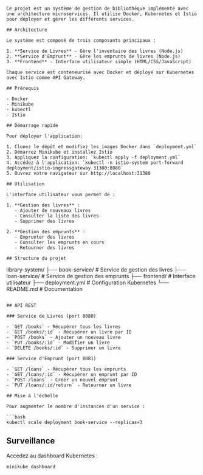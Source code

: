 ```# Système de Gestion de Bibliothèque avec Microservices

Ce projet est un système de gestion de bibliothèque implémenté avec une architecture microservices. Il utilise Docker, Kubernetes et Istio pour déployer et gérer les différents services.

## Architecture

Le système est composé de trois composants principaux :

1. **Service de Livres** - Gère l'inventaire des livres (Node.js)
2. **Service d'Emprunt** - Gère les emprunts de livres (Node.js)
3. **Frontend** - Interface utilisateur simple (HTML/CSS/JavaScript)

Chaque service est conteneurisé avec Docker et déployé sur Kubernetes avec Istio comme API Gateway.

## Prérequis

- Docker
- Minikube
- kubectl
- Istio

## Démarrage rapide

Pour déployer l'application:

1. Clonez le dépôt et modifiez les images Docker dans `deployment.yml`
2. Démarrez Minikube et installez Istio
3. Appliquez la configuration: `kubectl apply -f deployment.yml`
4. Accédez à l'application: `kubectl -n istio-system port-forward deployment/istio-ingressgateway 31380:8080`
5. Ouvrez votre navigateur sur http://localhost:31380

## Utilisation

L'interface utilisateur vous permet de :

1. **Gestion des livres** :
   - Ajouter de nouveaux livres
   - Consulter la liste des livres
   - Supprimer des livres

2. **Gestion des emprunts** :
   - Emprunter des livres
   - Consulter les emprunts en cours
   - Retourner des livres

## Structure du projet

```

library-system/
├── book-service/ # Service de gestion des livres
├── loan-service/ # Service de gestion des emprunts
├── frontend/ # Interface utilisateur
├── deployment.yml # Configuration Kubernetes
└── README.md # Documentation

````

## API REST

### Service de Livres (port 8080)

- `GET /books` - Récupérer tous les livres
- `GET /books/:id` - Récupérer un livre par ID
- `POST /books` - Ajouter un nouveau livre
- `PUT /books/:id` - Modifier un livre
- `DELETE /books/:id` - Supprimer un livre

### Service d'Emprunt (port 8081)

- `GET /loans` - Récupérer tous les emprunts
- `GET /loans/:id` - Récupérer un emprunt par ID
- `POST /loans` - Créer un nouvel emprunt
- `PUT /loans/:id/return` - Retourner un livre

## Mise à l'échelle

Pour augmenter le nombre d'instances d'un service :

```bash
kubectl scale deployment book-service --replicas=3
````

## Surveillance

Accédez au dashboard Kubernetes :

```bash
minikube dashboard
```

```

```
